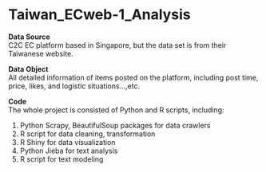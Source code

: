 # Taiwan_ECweb-1_Analysis

<strong>Data Source</strong></br>
C2C EC platform based in Singapore, but the data set is from their Taiwanese website.

<strong>Data Object</strong></br>
All detailed information of items posted on the platform, including post time, price, likes, and logistic situations...,etc.

<strong>Code</strong></br>
The whole project is consisted of Python and R scripts, including:</br>
1. Python Scrapy, BeautifulSoup packages for data crawlers</br>
2. R script for data cleaning, transformation</br>
3. R Shiny for data visualization</br>
4. Python Jieba for text analysis</br>
5. R script for text modeling</br>
